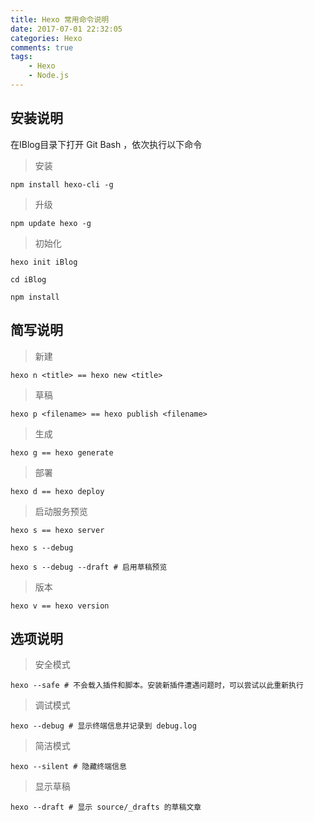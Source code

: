```yaml
---
title: Hexo 常用命令说明
date: 2017-07-01 22:32:05
categories: Hexo
comments: true
tags: 
    - Hexo
    - Node.js
---
```


安装说明
---

在IBlog目录下打开 Git Bash ，依次执行以下命令

> 安装

    npm install hexo-cli -g

> 升级  

    npm update hexo -g 

> 初始化

    hexo init iBlog

    cd iBlog

    npm install

简写说明
---

> 新建
 
    hexo n <title> == hexo new <title>
    
> 草稿

    hexo p <filename> == hexo publish <filename>
    
> 生成

    hexo g == hexo generate
    
> 部署

    hexo d == hexo deploy

> 启动服务预览

    hexo s == hexo server 

    hexo s --debug
    
    hexo s --debug --draft # 启用草稿预览

> 版本

    hexo v == hexo version

 选项说明
 ---

> 安全模式
    
    hexo --safe # 不会载入插件和脚本。安装新插件遭遇问题时，可以尝试以此重新执行

> 调试模式
    
    hexo --debug # 显示终端信息并记录到 debug.log

> 简洁模式

    hexo --silent # 隐藏终端信息

> 显示草稿

    hexo --draft # 显示 source/_drafts 的草稿文章
